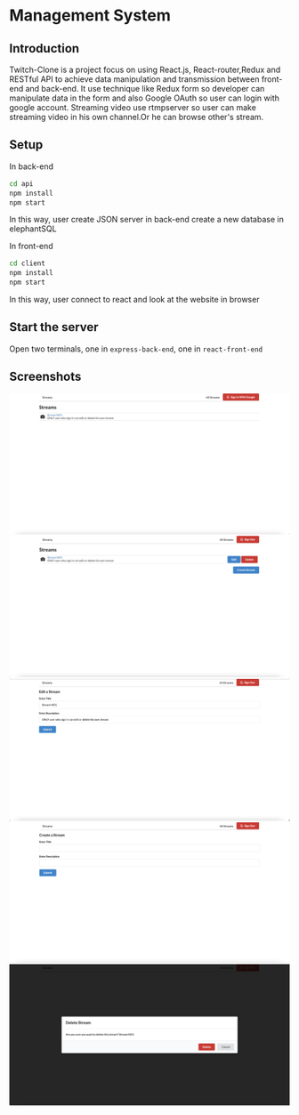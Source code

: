 # Management System

## Introduction

Twitch-Clone is a project focus on using React.js, React-router,Redux and RESTful API to achieve data manipulation and transmission between front-end and back-end. It use technique like Redux form so developer can manipulate data in the form and also Google OAuth so user can login with google account. Streaming video use rtmpserver so user can make streaming video in his own channel.Or he can browse other's stream.

## Setup
In back-end
```sh
cd api
npm install
npm start
```
In this way, user create JSON server in back-end
create a new database in elephantSQL

In front-end
```sh
cd client
npm install
npm start

```
In this way, user connect to react and look at the website in browser
## Start the server

Open two terminals, one in `express-back-end`, one in `react-front-end`



## Screenshots
!["Screenshot of Stream Lists without login "](https://github.com/henryhe1234/twitch-clone/blob/main/docs/UserNotSignIn.png?raw=true)
!["Screenshot of Stream Lists With Login "](https://github.com/henryhe1234/twitch-clone/blob/main/docs/UserSignIn.png?raw=true)
!["Screenshot of Stream Edit"](https://github.com/henryhe1234/twitch-clone/blob/main/docs/StreamEdit.png?raw=true)
!["Screenshot of StreamCreate"](https://github.com/henryhe1234/twitch-clone/blob/main/docs/StreamCreate.png?raw=true)
!["Screenshot of Delete Modal using React portal"](https://github.com/henryhe1234/twitch-clone/blob/main/docs/DeleteUingModal.png?raw=true)